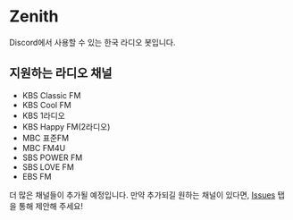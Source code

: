# Zenith
Discord에서 사용할 수 있는 한국 라디오 봇입니다.

## 지원하는 라디오 채널
- KBS Classic FM
- KBS Cool FM
- KBS 1라디오
- KBS Happy FM(2라디오)
- MBC 표준FM
- MBC FM4U
- SBS POWER FM
- SBS LOVE FM
- EBS FM

더 많은 채널들이 추가될 예정입니다. 만약 추가되길 원하는 채널이 있다면, [Issues](https://github.com/alanimdeo/Zenith/issues) 탭을 통해 제안해 주세요!
